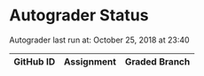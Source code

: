 # Autograder Status
Autograder last run at: October 25, 2018 at 23:40

| GitHub ID | Assignment | Graded Branch |
|-----------|------------|---------------|
